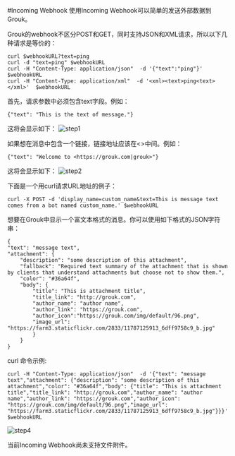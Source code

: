 #Incoming Webhook
使用Incoming Webhook可以简单的发送外部数据到Grouk。

Grouk的webhook不区分POST和GET，同时支持JSON和XML请求，所以以下几种请求是等价的：
    
    curl $webhookURL?text=ping
    curl -d "text=ping" $webhookURL
    curl -H "Content-Type: application/json"  -d '{"text":"ping"}'  $webhookURL
    curl -H "Content-Type: application/xml"  -d '<xml><text>ping<text></xml>'  $webhookURL
    
首先，请求参数中必须包含text字段。例如：
    
    {"text": "This is the text of message."} 
    
这将会显示如下：
![step1](https://s3.cn-north-1.amazonaws.com.cn/grouk-public/integration/incomingwebhook/incomingwebhook_step1.png)
        
如果想在消息中包含一个链接，链接地址应该在<>中间。例如：
    
    {"text": "Welcome to <https://grouk.com|grouk>"} 
    
这将会显示如下：
![step2](https://s3.cn-north-1.amazonaws.com.cn/grouk-public/integration/incomingwebhook/incomingwebhook_step2.png)

下面是一个用curl请求URL地址的例子：
    
    curl -X POST -d 'display_name=custom_name&text=This is message text comes from a bot named custom_name.' $webhookURL
    
    
想要在Grouk中显示一个富文本格式的消息。你可以使用如下格式的JSON字符串：
    
    {
    "text": "message text",
    "attachment": {
        "description": "some description of this attachment",
        "fallback": "Required text summary of the attachment that is shown by clients that understand attachments but choose not to show them.",
        "color": "#36a64f",
        "body": {
            "title": "This is attachment title",
            "title_link": "http://grouk.com",
            "author_name": "author name",
            "author_link": "https://grouk.com",
            "author_icon":"https://grouk.com/img/default/96.png",
            "image_url": "https://farm3.staticflickr.com/2833/11787125913_6dff9758c9_b.jpg"
            }
        }
    }

curl 命令示例:

    curl -H "Content-Type: application/json"  -d '{"text": "message text","attachment": {"description": "some description of this attachment","color": "#36a64f","body": {"title": "This is attachment title","title_link": "http://grouk.com","author_name": "author name","author_link": "https://grouk.com","author_icon": "https://grouk.com/img/default/96.png","image_url": "https://farm3.staticflickr.com/2833/11787125913_6dff9758c9_b.jpg"}}}'  $webhookURL
    
![step4](https://s3.cn-north-1.amazonaws.com.cn/grouk-public/integration/incomingwebhook/incomingwebhook_step4.png)

当前Incoming Webhook尚未支持文件附件。